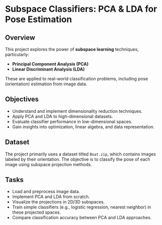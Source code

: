 # Subspace Classifiers: PCA & LDA for Pose Estimation

## Overview

This project explores the power of **subspace learning** techniques, particularly:
- **Principal Component Analysis (PCA)**
- **Linear Discriminant Analysis (LDA)**

These are applied to real-world classification problems, including pose (orientation) estimation from image data.

## Objectives

- Understand and implement dimensionality reduction techniques.
- Apply PCA and LDA to high-dimensional datasets.
- Evaluate classifier performance in low-dimensional spaces.
- Gain insights into optimization, linear algebra, and data representation.

## Dataset

The project primarily uses a dataset titled `Boat.zip`, which contains images labeled by their orientation. The objective is to classify the pose of each image using subspace projection methods.

## Tasks

- Load and preprocess image data.
- Implement PCA and LDA from scratch.
- Visualize the projections in 2D/3D subspaces.
- Train simple classifiers (e.g., logistic regression, nearest neighbor) in these projected spaces.
- Compare classification accuracy between PCA and LDA approaches.
